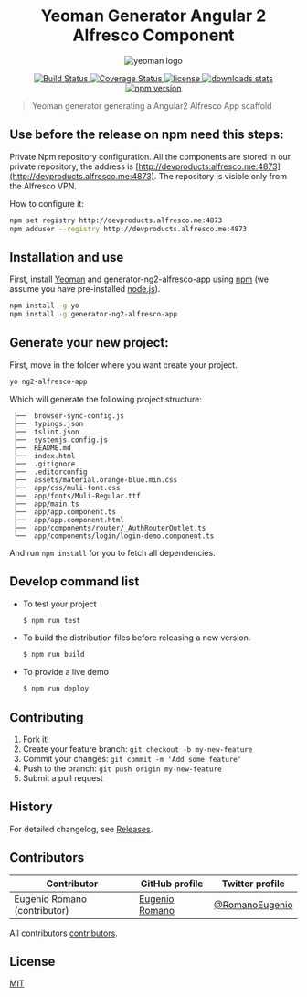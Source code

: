 <h1 align="center">Yeoman Generator Angular 2 Alfresco Component</h1>
<p align="center">
  <img title="yeoman generator" src='https://github.com/yeoman/media/blob/master/optimized/yeoman-150x150-opaque.png' alt='yeoman logo'  />
</p>
<p align="center">
  <a title='Build Status' href="https://travis-ci.org/Alfresco/generator-ng2-alfresco-app">
    <img src='https://travis-ci.org/Alfresco/generator-ng2-alfresco-app.svg?branch=master' alt='Build Status'  />
  </a>
  <a href='https://coveralls.io/r/Alfresco/generator-ng2-alfresco-app'>
    <img src='https://img.shields.io/coveralls/Alfresco/generator-ng2-alfresco-app.svg' alt='Coverage Status' />
  </a>
  <a href='https://github.com/Alfresco/generator-ng2-alfresco-app/blob/master/LICENSE'>
    <img src='https://img.shields.io/badge/license-MIT-blue.svg' alt='license' />
  </a>
  <a alt='downloads stats' href='https://npmjs.org/package/generator-ng2-alfresco-app'>
    <img src='https://img.shields.io/npm/dm/generator-ng2-alfresco-app.svg' alt='downloads stats' />
  </a>
  <a href="https://nodei.co/npm/generator-ng2-alfresco-app/">
    <img src="http://img.shields.io/npm/v/generator-ng2-alfresco-app.svg" alt='npm version' >
  </a>
</p>

>Yeoman generator generating a Angular2 Alfresco App scaffold

##  Use before the release on npm need this steps:
Private Npm repository configuration. All the components are stored in our private repository, the address is [http://devproducts.alfresco.me:4873](http://devproducts.alfresco.me:4873).
The repository is visible only from the Alfresco VPN.

How to configure it:

```bash
npm set registry http://devproducts.alfresco.me:4873
npm adduser --registry http://devproducts.alfresco.me:4873
```

## Installation and use

First, install [Yeoman](http://yeoman.io) and generator-ng2-alfresco-app using [npm](https://www.npmjs.com/) (we assume you have pre-installed [node.js](https://nodejs.org/)).

```bash
npm install -g yo
npm install -g generator-ng2-alfresco-app
```

##  Generate your new project:

First, move in the folder where you want create your project.

```bash
yo ng2-alfresco-app
```

Which will generate the following project structure:

     ├──  browser-sync-config.js
     ├──  typings.json
     ├──  tslint.json
     ├──  systemjs.config.js
     ├──  README.md
     ├──  index.html
     ├──  .gitignore
     ├──  .editorconfig
     ├──  assets/material.orange-blue.min.css
     ├──  app/css/muli-font.css
     ├──  app/fonts/Muli-Regular.ttf
     ├──  app/main.ts
     ├──  app/app.component.ts
     ├──  app/app.component.html
     ├──  app/components/router/_AuthRouterOutlet.ts
     └──  app/components/login/login-demo.component.ts

And run `npm install` for you to fetch all dependencies.

## Develop command list 

* To test your project

    ```sh
    $ npm run test
    ```

* To build the distribution files before releasing a new version.

    ```sh
    $ npm run build
    ```

* To provide a live demo

    ```sh
    $ npm run deploy
    ```
    
## Contributing

1. Fork it!
2. Create your feature branch: `git checkout -b my-new-feature`
3. Commit your changes: `git commit -m 'Add some feature'`
4. Push to the branch: `git push origin my-new-feature`
5. Submit a pull request

## History

For detailed changelog, see [Releases](https://github.com/Alfresco/generator-ng2-alfresco-app/releases).

## Contributors

Contributor | GitHub profile | Twitter profile |
--- | --- | ---
Eugenio Romano (contributor)| [Eugenio Romano](https://github.com/eromano) | [@RomanoEugenio](https://twitter.com/RomanoEugenio)

All contributors [contributors](https://github.com/alfresco/generator-ng2-alfresco-app/graphs/contributors).

## License
[MIT](https://github.com/alfresco/generator-ng2-alfresco-app/blob/master/LICENSE)
 
